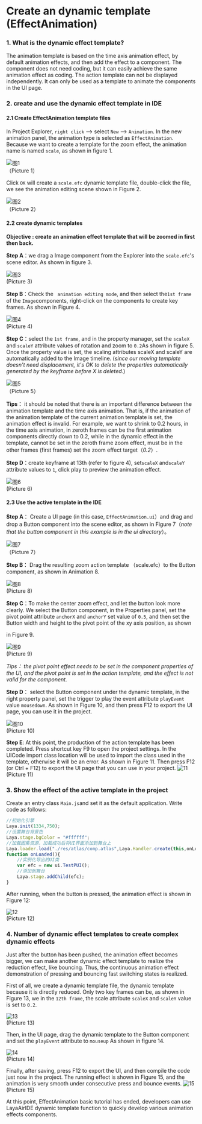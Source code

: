 # Create an dynamic template (EffectAnimation)

### 1. What is the dynamic effect template?

The animation template is based on the time axis animation effect, by default animation effects, and then add the effect to a component. The component does not need coding, but it can easily achieve the same animation effect as coding. The action template can not be displayed independently. It can only be used as a template to animate the components in the UI page.



### 2. create and use the dynamic effect template in IDE

#### 2.1 Create EffectAnimation template files

In Project Explorer, `right click` --> select `New` --> `Animation`. In the new animation panel, the animation type is selected as `EffectAnimation`. Because we want to create a template for the zoom effect, the animation name is named `scale`, as shown in figure 1.

![图1](img/1.png) <br />（Picture 1）

Click `OK` will create a `scale.efc` dynamic template file, double-click the file, we see the animation editing scene shown in Figure 2.

![图2](img/2.png) <br />（Picture 2）



#### 2.2 create dynamic templates

**Objective : create an animation effect template  that will be zoomed in first then back.**

**Step A**：we drag a Image component from the Explorer into the `scale.efc`'s scene editor. As shown in figure 3.

![图3](img/3.png) <br /> (Picture 3)



**Step B**：Check the ` animation editing mode`, and then select the`1st frame` of the `Image`components, right-click on the components to create key frames. As shown in Figure 4.

![图4](img/4.png) <br />(Picture 4)



**Step C**：select the `1st frame`, and in the property manager, set the `scaleX` and `scaleY` attribute values of rotation and zoom to `0.2`As shown in figure 5. Once the property value is set, the scaling attributes scaleX and scaleY are automatically added to the Image timeline. (*since our moving template doesn't need displacement, it's OK to delete the properties automatically generated by the keyframe before X is deleted.*)

![图5](img/5.png) <br />（Picture 5）

**Tips**：  it should be noted that there is an important difference between the animation template and the time axis animation. That is, if the animation of the animation template of the current animation template is set, the animation effect is invalid. For example, we want to shrink to 0.2 hours, in the time axis animation, in zeroth frames can be the first animation components directly down to 0.2, while in the dynamic effect in the template, cannot be set in the zeroth frame zoom effect, must be in the other frames (first frames) set the zoom effect target（*0.2*）.



**Step D**：create keyframe at 13th (refer to figure 4), set`scaleX` and`scaleY`  attribute values to `1`, click play to preview the animation effect.

![图6](img/6.png) <br /> (Picture 6)



#### 2.3 Use the active template in the IDE

**Step A**： Create a UI page (in this case, `EffectAnimation.ui`）and drag and drop a Button component into the scene editor, as shown in Figure 7（*note that the button component in this example is in the ui directory*）。

![图7](img/7.png) <br /> （Picture 7）



**Step B**： Drag the resulting zoom action template （scale.efc）to the Button component, as shown in Animation 8.

![图8](img/8.gif)<br />(Picture 8) 



**Step C**：To make the center zoom effect, and let the button look more clearly. We select the Button component, in the Properties panel, set the pivot point attribute `anchorX` and `anchorY` set value of `0.5`, and then set the Button width and height to the pivot point of the xy axis position, as shown 

in Figure 9.

![图9](img/9.png)<br> (Picture 9)

*Tips： the pivot point effect needs to be set in the component properties of the UI, and the pivot point is set in the action template, and the effect is not valid for the component.*



**Step D**： select the Button component under the dynamic template, in the right property panel, set the trigger to play the event attribute `playEvent` value `mousedown`. As shown in Figure 10, and then press F12 to export the UI page, you can use it in the project.

![图10](img/10.png) <br />(Picture 10)


**Step E**: At this point, the production of the action template has been completed. Press shortcut key F9 to open the project settings. In the UICode import class location will be used to import the class used in the template, otherwise it will be an error. As shown in Figure 11. Then press F12 (or Ctrl + F12) to export the UI page that you can use in your project.
![11](img/11.gif)<br/>(Picture 11)



### 3. Show the effect of the active template in the project

Create an entry class `Main.js`and set it as the default application. Write code as follows:

```javascript
//初始化引擎
Laya.init(1334,750);
//设置舞台背景色
Laya.stage.bgColor = "#ffffff";
//加载图集资源，加载成功后将UI界面添加到舞台上
Laya.loader.load("./res/atlas/comp.atlas",Laya.Handler.create(this,onLoaded));
function onLoaded(){
    //实例化导出的UI类
    var efc = new ui.TestPUI();
    //添加到舞台
    Laya.stage.addChild(efc);
}

```

After running, when the button is pressed, the animation effect is shown in Figure 12:

![12](img/12.gif)<br/>(Picture 12)



### 4. Number of dynamic effect templates to create complex dynamic effects

Just after the button has been pushed, the animation effect becomes bigger, we can make another dynamic effect template to realize the reduction effect, like bouncing. Thus, the continuous animation effect demonstration of pressing and bouncing fast switching states is realized.

First of all, we create a dynamic template file, the dynamic template because it is directly reduced. Only two key frames can be, as shown in Figure 13, we in the `12th frame`, the scale attribute `scaleX` and `scaleY` value is set to `0.2`.

![13](img/13.png)<br/>(Picture 13)



Then, in the UI page, drag the dynamic template to the Button component and set the `playEvent` attribute to `mouseup` As shown in figure 14.

![14](img/14.png)<br/>(Picture 14)



Finally, after saving, press F12 to export the UI, and then compile the code just now in the project. The running effect is shown in Figure 15, and the animation is very smooth under consecutive press and bounce events.
![15](img/15.gif)<br/>(Picture 15)



At this point, EffectAnimation basic tutorial has ended, developers can use LayaAirIDE dynamic template function  to quickly develop various animation effects components.
